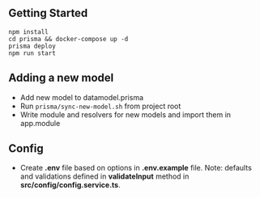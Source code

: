 ## Getting Started
```
npm install
cd prisma && docker-compose up -d
prisma deploy
npm run start
```

## Adding a new model
- Add new model to datamodel.prisma
- Run ```prisma/sync-new-model.sh``` from project root
- Write module and resolvers for new models and import them in app.module

## Config
- Create **.env** file based on options in **.env.example** file.
Note: defaults and validations defined in **validateInput** method in **src/config/config.service.ts**.
